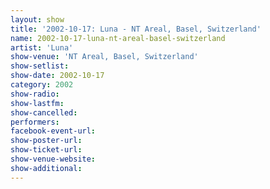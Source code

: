 ```yaml
---
layout: show
title: '2002-10-17: Luna - NT Areal, Basel, Switzerland'
name: 2002-10-17-luna-nt-areal-basel-switzerland
artist: 'Luna'
show-venue: 'NT Areal, Basel, Switzerland'
show-setlist: 
show-date: 2002-10-17
category: 2002
show-radio: 
show-lastfm: 
show-cancelled: 
performers: 
facebook-event-url: 
show-poster-url: 
show-ticket-url: 
show-venue-website: 
show-additional: 
---
```


